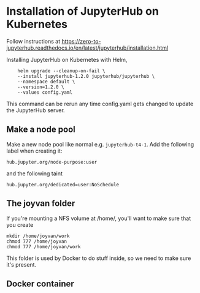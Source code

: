 # Installation of JupyterHub on Kubernetes 
Follow instructions at https://zero-to-jupyterhub.readthedocs.io/en/latest/jupyterhub/installation.html

Installing JupyterHub on Kubernetes with Helm,
```
    helm upgrade --cleanup-on-fail \
    --install jupyterhub-1.2.0 jupyterhub/jupyterhub \
    --namespace default \
    --version=1.2.0 \
    --values config.yaml
```
This command can be rerun any time config.yaml gets changed to update the JupyterHub server.


## Make a node pool
Make a new node pool like normal e.g. `jupyterhub-t4-1`. Add the following label when creating it:
```
hub.jupyter.org/node-purpose:user
```
and the following taint
```
hub.jupyter.org/dedicated=user:NoSchedule
```

## The joyvan folder
If you're mounting a NFS volume at /home/, you'll want to make sure that you create
```
mkdir /home/joyvan/work
chmod 777 /home/joyvan
chmod 777 /home/joyvan/work
```
This folder is used by Docker to do stuff inside, so we need to make sure it's present.

## Docker container
